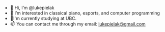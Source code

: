 - 👋 Hi, I’m @lukepielak
- 👀 I’m interested in classical piano, esports, and computer programming
- 🌱I'm currently studying at UBC.
- 📫 You can contact me through my email: lukepielak@gmail.com

<!---
lukepielak/lukepielak is a ✨ special ✨ repository because its `README.md` (this file) appears on your GitHub profile.
You can click the Preview link to take a look at your changes.
--->
